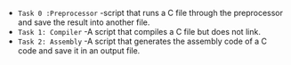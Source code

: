 * `Task 0 :Preprocessor` -script that runs a C file through the   preprocessor and save the result into another file.
* `Task 1: Compiler` -A script that compiles a C file but does not link.
* `Task 2: Assembly` -A script that generates the assembly code of a C code and save it in an output file.
